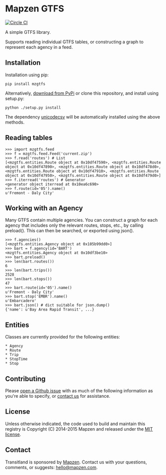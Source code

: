 # Mapzen GTFS

[![Circle CI](https://circleci.com/gh/transitland/mapzen-gtfs.png?style=badge)](https://circleci.com/gh/transitland/mapzen-gtfs)

A simple GTFS library. 

Supports reading individual GTFS tables, or constructing a graph to represent each agency in a feed.

## Installation

Installation using pip:

```
pip install mzgtfs
```

Alternatively, [download from PyPi](https://pypi.python.org/pypi/mzgtfs) or clone this repository, and install using setup.py:

```
python ./setup.py install
```

The dependency [unicodecsv](https://pypi.python.org/pypi/unicodecsv) will be automatically installed using the above methods.

## Reading tables

```
>>> import mzgtfs.feed
>>> f = mzgtfs.feed.Feed('current.zip')
>>> f.read('routes') # List
[<mzgtfs.entities.Route object at 0x10df47590>, <mzgtfs.entities.Route object at 0x10df47890>, <mzgtfs.entities.Route object at 0x10df478d0>, <mzgtfs.entities.Route object at 0x10df47910>, <mzgtfs.entities.Route object at 0x10df47950>, <mzgtfs.entities.Route object at 0x10df479d0>]
>>> f.iterread('routes') # Generator
<generator object iterread at 0x10ea6c690>
>>> f.route(id='05').name()
u'Fremont - Daly City'
```

## Working with an Agency

Many GTFS contain multiple agencies. You can construct a graph for each agency that includes only the relevant routes, stops, etc., by calling preload(). This can then be searched, or exported using json().

```
>>> f.agencies()
[<mzgtfs.entities.Agency object at 0x105b99dd0>]
>>> bart = f.agency(id='BART')
<mzgtfs.entities.Agency object at 0x10df3be10>
>>> bart.preload()
>>> len(bart.routes())
6
>>> len(bart.trips())
2528
>>> len(bart.stops())
47
>>> bart.route(id='05').name()
u'Fremont - Daly City'
>>> bart.stop('EMBR').name()
u'Embarcadero'
>>> bart.json() # dict suitable for json.dump()
{'name': u'Bay Area Rapid Transit', ...}
```

## Entities

Classes are currently provided for the following entities:

	* Agency
	* Route
	* Trip
	* StopTime
	* Stop

## Contributing

Please [open a Github issue](https://github.com/transitland/mapzen-gtfs/issues/new) with as much of the following information as you're able to specify, or [contact us](#contact) for assistance.

## License

Unless otherwise indicated, the code used to build and maintain this registry is Copyright (C) 2014-2015 Mapzen and released under the [MIT license](http://opensource.org/licenses/MIT).

## Contact

Transitland is sponsored by [Mapzen](http://mapzen.com). Contact us with your questions, comments, or suggests: [hello@mapzen.com](mailto:hello@mapzen.com).